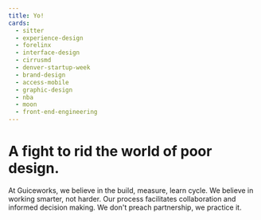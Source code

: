 ```yaml
---
title: Yo!
cards:
  - sitter
  - experience-design
  - forelinx
  - interface-design
  - cirrusmd
  - denver-startup-week
  - brand-design
  - access-mobile
  - graphic-design
  - nba
  - moon
  - front-end-engineering
---
```


# A fight to rid the world of poor design.

At Guiceworks, we believe in the build, measure, learn cycle. We believe in working smarter, not harder. Our process facilitates collaboration and informed decision making. We don't preach partnership, we practice it.
